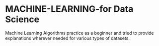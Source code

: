 # MACHINE-LEARNING-for Data Science
Machine Learning Algorithms practice as a beginner and tried to provide explanations wherever needed for various types of datasets.
